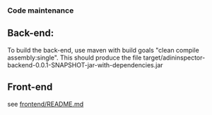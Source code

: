 ### Code maintenance

## Back-end:

To build the back-end, use maven with build goals "clean compile assembly:single".
This should produce the file target/adininspector-backend-0.0.1-SNAPSHOT-jar-with-dependencies.jar


## Front-end

see [frontend/README.md](https://github.com/DHSTTOS/implementation/blob/master/frontend/README.md)

